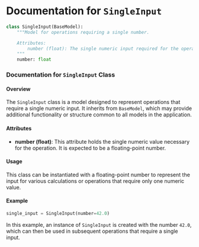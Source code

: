 # Documentation for `SingleInput`

```python
class SingleInput(BaseModel):
    """Model for operations requiring a single number.

    Attributes:
        number (float): The single numeric input required for the operation.
    """
    number: float
```

### Documentation for `SingleInput` Class

#### Overview
The `SingleInput` class is a model designed to represent operations that require a single numeric input. It inherits from `BaseModel`, which may provide additional functionality or structure common to all models in the application.

#### Attributes
- **number (float)**: This attribute holds the single numeric value necessary for the operation. It is expected to be a floating-point number.

#### Usage
This class can be instantiated with a floating-point number to represent the input for various calculations or operations that require only one numeric value. 

#### Example
```python
single_input = SingleInput(number=42.0)
```

In this example, an instance of `SingleInput` is created with the number `42.0`, which can then be used in subsequent operations that require a single input.